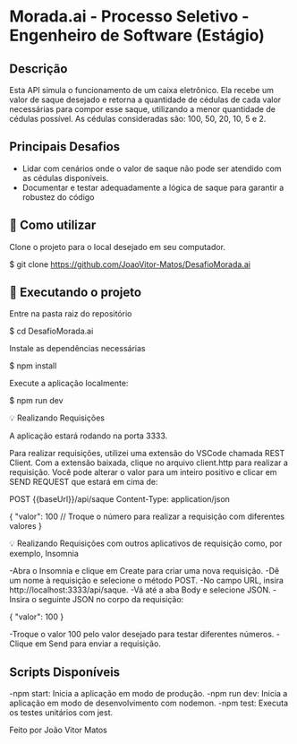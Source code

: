 # Morada.ai - Processo Seletivo - Engenheiro de Software (Estágio)

## Descrição

Esta API simula o funcionamento de um caixa eletrônico. Ela recebe um valor de saque desejado e retorna a quantidade de cédulas de cada valor necessárias para compor esse saque, utilizando a menor quantidade de cédulas possível. As cédulas consideradas são: 100, 50, 20, 10, 5 e 2.

## Principais Desafios

- Lidar com cenários onde o valor de saque não pode ser atendido com as cédulas disponíveis.
- Documentar e testar adequadamente a lógica de saque para garantir a robustez do código

## 🚀 Como utilizar

Clone o projeto para o local desejado em seu computador.

$ git clone https://github.com/JoaoVitor-Matos/DesafioMorada.ai

## 🚧 Executando o projeto

Entre na pasta raiz do repositório

$ cd DesafioMorada.ai

Instale as dependências necessárias

$ npm install

Execute a aplicação localmente:

$ npm run dev

💡 Realizando Requisições

A aplicação estará rodando na porta 3333.

Para realizar requisições, utilizei uma extensão do VSCode chamada REST Client. Com a extensão baixada, clique no arquivo client.http para realizar a requisição. Você pode alterar o valor para um inteiro positivo e clicar em SEND REQUEST que estará em cima de:

POST {{baseUrl}}/api/saque
Content-Type: application/json

{
  "valor": 100 // Troque o número para realizar a requisição com diferentes valores
}

💡 Realizando Requisições com outros aplicativos de requisição como, por exemplo, Insomnia

-Abra o Insomnia e clique em Create para criar uma nova requisição.
-Dê um nome à requisição e selecione o método POST.
-No campo URL, insira http://localhost:3333/api/saque.
-Vá até a aba Body e selecione JSON.
-Insira o seguinte JSON no corpo da requisição:

{
  "valor": 100
}

-Troque o valor 100 pelo valor desejado para testar diferentes números.
-Clique em Send para enviar a requisição.

## Scripts Disponíveis
-npm start: Inicia a aplicação em modo de produção.
-npm run dev: Inicia a aplicação em modo de desenvolvimento com nodemon.
-npm test: Executa os testes unitários com jest.

Feito por João Vitor Matos
